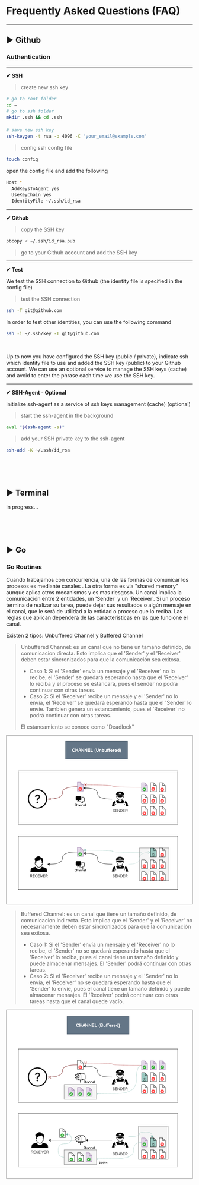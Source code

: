 # Frequently Asked Questions (FAQ)

---

## ▶ Github
### Authentication

---

**✔ SSH**
> create new ssh key

```bash
# go to root folder
cd ~
# go to ssh folder
mkdir .ssh && cd .ssh

# save new ssh key
ssh-keygen -t rsa -b 4096 -C "your_email@example.com"
```

> config ssh config file
```bash
touch config
```
open the config file and add the following
```bash
Host *
  AddKeysToAgent yes
  UseKeychain yes
  IdentityFile ~/.ssh/id_rsa
```

---

**✔ Github**
> copy the SSH key
```bash
pbcopy < ~/.ssh/id_rsa.pub
```

> go to your Github account and add the SSH key

---

**✔ Test**

We test the SSH connection to Github (the identity file is specified in the config file)

> test the SSH connection
```bash
ssh -T git@github.com
```

In order to test other identities, you can use the following command
```bash
ssh -i ~/.ssh/key -T git@github.com
```

<br>

Up to now you have configured the SSH key (public / private), indicate ssh which identity file to use and added the SSH key (public) to your Github account.
We can use an optional service to manage the SSH keys (cache) and avoid to enter the phrase each time we use the SSH key.

---

**✔ SSH-Agent - Optional**

initialize ssh-agent as a service of ssh keys management (cache) (optional)

> start the ssh-agent in the background
```bash
eval "$(ssh-agent -s)"
```

> add your SSH private key to the ssh-agent
```bash
ssh-add -K ~/.ssh/id_rsa
```

<br>
<br>
<br>

## ▶ Terminal
in progress...

<br>
<br>
<br>

## ▶ Go
### Go Routines
Cuando trabajamos con concurrencia, una de las formas de comunicar los procesos es mediante canales . La otra forma es via "shared memory" aunque aplica otros mecanismos y es mas riesgoso. Un canal implica la comunicación entre 2 entidades, un 'Sender' y un 'Receiver'. Si un proceso termina de realizar su tarea, puede dejar sus resultados o algún mensaje en el canal, que le será de utilidad a la entidad o proceso que lo reciba. Las reglas que aplican dependerá de las características en las que funcione el canal.

Existen 2 tipos: Unbuffered Channel y Buffered Channel
> Unbuffered Channel: es un canal que no tiene un tamaño definido, de comunicacion directa. Esto implica que el 'Sender' y el 'Receiver' deben estar sincronizados para que la comunicación sea exitosa.
> - Caso 1: Si el 'Sender' envía un mensaje y el 'Receiver' no lo recibe, el 'Sender' se quedará esperando hasta que el 'Receiver' lo reciba y el proceso se estancará, pues el sender no podra continuar con otras tareas.
> - Caso 2: Si el 'Receiver' recibe un mensaje y el 'Sender' no lo envía, el 'Receiver' se quedará esperando hasta que el 'Sender' lo envíe. Tambien genera un estancamiento, pues el 'Receiver' no podrá continuar con otras tareas.
>
> El estancamiento se conoce como "Deadlock"

![alt text](/assets/goroutines-unbuffered.png "Unbuffered Channel")

> Buffered Channel: es un canal que tiene un tamaño definido, de comunicacion indirecta. Esto implica que el 'Sender' y el 'Receiver' no necesariamente deben estar sincronizados para que la comunicación sea exitosa.
> - Caso 1: Si el 'Sender' envía un mensaje y el 'Receiver' no lo recibe, el 'Sender' no se quedará esperando hasta que el 'Receiver' lo reciba, pues el canal tiene un tamaño definido y puede almacenar mensajes. El 'Sender' podrá continuar con otras tareas.
> - Caso 2: Si el 'Receiver' recibe un mensaje y el 'Sender' no lo envía, el 'Receiver' no se quedará esperando hasta que el 'Sender' lo envíe, pues el canal tiene un tamaño definido y puede almacenar mensajes. El 'Receiver' podrá continuar con otras tareas hasta que el canal quede vacío.

![alt text](/assets/goroutines-buffered.png "Buffered Channel")